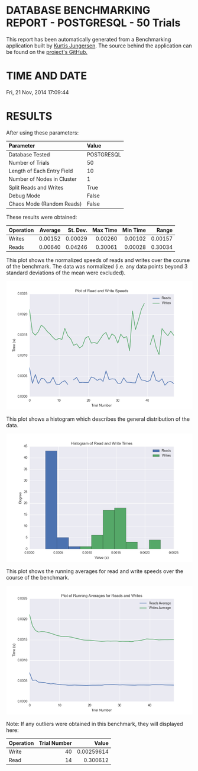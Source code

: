 DATABASE BENCHMARKING REPORT - POSTGRESQL - 50 Trials
=========================================

This report has been automatically generated from a Benchmarking application
built by [Kurtis Jungersen](http://kmjungersen.com).  The source behind the application can be found on the [project's GitHub.](https://github.com/kmjungersen/DB-Benchmarking)

TIME AND DATE
=============

Fri, 21 Nov, 2014 17:09:44


RESULTS
=======

After using these parameters:

| Parameter                  | Value      |
|:---------------------------|:-----------|
| Database Tested            | POSTGRESQL |
| Number of Trials           | 50         |
| Length of Each Entry Field | 10         |
| Number of Nodes in Cluster | 1          |
| Split Reads and Writes     | True       |
| Debug Mode                 | False      |
| Chaos Mode (Random Reads)  | False      |

These results were obtained:

| Operation   |   Average |   St. Dev. |   Max Time |   Min Time |   Range |
|:------------|----------:|-----------:|-----------:|-----------:|--------:|
| Writes      |   0.00152 |    0.00029 |    0.00260 |    0.00102 | 0.00157 |
| Reads       |   0.00640 |    0.04246 |    0.30061 |    0.00028 | 0.30034 |

This plot shows the normalized speeds of reads and writes over the course of the benchmark.  The data was normalized (i.e. any data points beyond 3 standard deviations of the mean were excluded).

![Alt text](images/POSTGRESQL-Nov21-2014-17:09:44-rw.png "rw")

This plot shows a histogram which describes the general distribution of the data.

![Alt text](images/POSTGRESQL-Nov21-2014-17:09:44-stats.png "stats")

This plot shows the running averages for read and write speeds over the course of the benchmark.

![Alt text](images/POSTGRESQL-Nov21-2014-17:09:44-running_averages.png "running_averages")

Note: If any outliers were obtained in this benchmark, they will displayed here:

| Operation   |   Trial Number |      Value |
|:------------|---------------:|-----------:|
| Write       |             40 | 0.00259614 |
| Read        |             14 | 0.300612   |